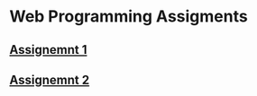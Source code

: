 # Web Programming Assigments

## [Assignemnt 1](https://github.com/Holy-Morphism/Web-Programming-Assignments/tree/assignment1)

## [Assignemnt 2](https://github.com/Holy-Morphism/Web-Programming-Assignments/tree/assignment2)
